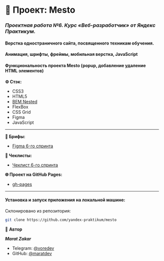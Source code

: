 # 📝 Проект: Mesto

### _**Проектная работа №6. Курс «Веб-разработчик» от Яндекс Практикум.**_

#### Верстка одностраничного сайта, посвященного техникам обучения.
#### Aнимация, шрифты, фреймы, мобильная верстка, JavaScript
#### Функциональность проекта Mesto (popup, добавление удаление HTML элементов)

**⚙️ Стэк:**

- CSS3
- HTML5
- [BEM Nested](https://ru.bem.info/methodology/filestructure/)
- FlexBox
- CSS Grid
- Figma
- JavaScript

* * *

**🧩 Брифы:**
* [Figma 6-го спринта](https://www.figma.com/file/kRVLKwYG3d1HGLvh7JFWRT/JavaScript.-Sprint-6?node-id=0%3A1)

**📄 Чеклисты:**
* [Чеклист 6-го спринта](https://code.s3.yandex.net/web-developer/checklists-pdf/new-program/checklist-6.pdf)

**🌐 Проект на GitHub Pages:**
* [gh-pages](https://maratdev.github.io/mesto/)

* * *

#### Установка и запуск приложения на локальной машине:

Склонировано из репозитория:
```bash
git clone https://github.com/yandex-praktikum/mesto
```

👤 **Автор**

**_Marat Zakar_**
- Telegram: [@voredev](https://t.me/voredev)
- GitHub: [@maratdev](https://github.com/maratdev)
